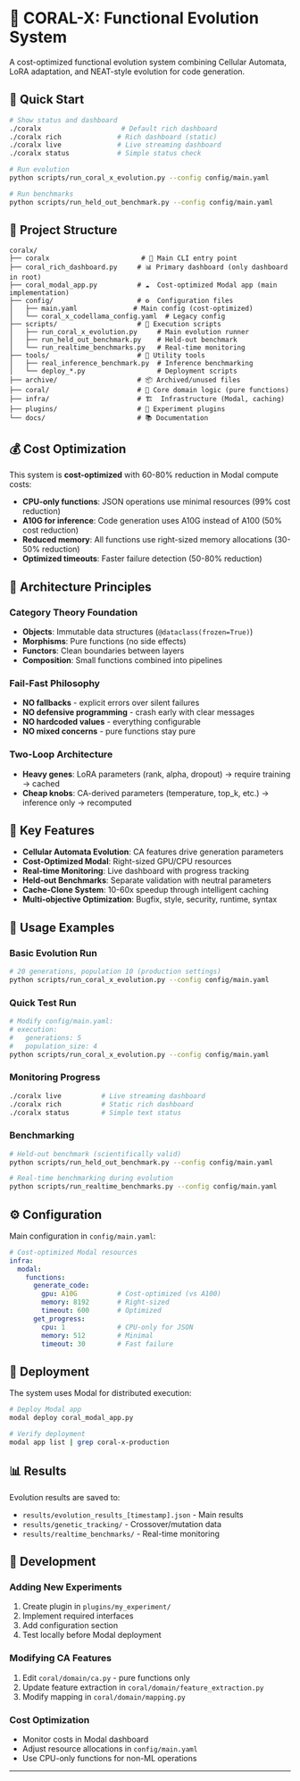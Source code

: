 # 🪸 CORAL-X: Functional Evolution System

A cost-optimized functional evolution system combining Cellular Automata, LoRA adaptation, and NEAT-style evolution for code generation.

## 🚀 Quick Start

```bash
# Show status and dashboard
./coralx                    # Default rich dashboard
./coralx rich              # Rich dashboard (static)
./coralx live              # Live streaming dashboard
./coralx status            # Simple status check

# Run evolution
python scripts/run_coral_x_evolution.py --config config/main.yaml

# Run benchmarks
python scripts/run_held_out_benchmark.py --config config/main.yaml
```

## 📁 Project Structure

```
coralx/
├── coralx                       # 🎯 Main CLI entry point
├── coral_rich_dashboard.py     # 📊 Primary dashboard (only dashboard in root)
├── coral_modal_app.py          # ☁️  Cost-optimized Modal app (main implementation)
├── config/                     # ⚙️  Configuration files
│   ├── main.yaml              # Main config (cost-optimized)
│   └── coral_x_codellama_config.yaml  # Legacy config
├── scripts/                    # 🧪 Execution scripts
│   ├── run_coral_x_evolution.py     # Main evolution runner
│   ├── run_held_out_benchmark.py    # Held-out benchmark
│   └── run_realtime_benchmarks.py   # Real-time monitoring
├── tools/                      # 🔧 Utility tools
│   ├── real_inference_benchmark.py  # Inference benchmarking
│   └── deploy_*.py                  # Deployment scripts
├── archive/                    # 📦 Archived/unused files
├── coral/                      # 🧮 Core domain logic (pure functions)
├── infra/                      # 🏗️  Infrastructure (Modal, caching)
├── plugins/                    # 🔌 Experiment plugins
└── docs/                       # 📚 Documentation
```

## 💰 Cost Optimization

This system is **cost-optimized** with 60-80% reduction in Modal compute costs:

- **CPU-only functions**: JSON operations use minimal resources (99% cost reduction)
- **A10G for inference**: Code generation uses A10G instead of A100 (50% cost reduction)  
- **Reduced memory**: All functions use right-sized memory allocations (30-50% reduction)
- **Optimized timeouts**: Faster failure detection (50-80% reduction)

## 🧮 Architecture Principles

### Category Theory Foundation
- **Objects**: Immutable data structures (`@dataclass(frozen=True)`)
- **Morphisms**: Pure functions (no side effects)
- **Functors**: Clean boundaries between layers
- **Composition**: Small functions combined into pipelines

### Fail-Fast Philosophy
- **NO fallbacks** - explicit errors over silent failures
- **NO defensive programming** - crash early with clear messages
- **NO hardcoded values** - everything configurable
- **NO mixed concerns** - pure functions stay pure

### Two-Loop Architecture
- **Heavy genes**: LoRA parameters (rank, alpha, dropout) → require training → cached
- **Cheap knobs**: CA-derived parameters (temperature, top_k, etc.) → inference only → recomputed

## 🎯 Key Features

- **Cellular Automata Evolution**: CA features drive generation parameters
- **Cost-Optimized Modal**: Right-sized GPU/CPU resources 
- **Real-time Monitoring**: Live dashboard with progress tracking
- **Held-out Benchmarks**: Separate validation with neutral parameters
- **Cache-Clone System**: 10-60x speedup through intelligent caching
- **Multi-objective Optimization**: Bugfix, style, security, runtime, syntax

## 🧪 Usage Examples

### Basic Evolution Run
```bash
# 20 generations, population 10 (production settings)
python scripts/run_coral_x_evolution.py --config config/main.yaml
```

### Quick Test Run  
```bash
# Modify config/main.yaml:
# execution:
#   generations: 5
#   population_size: 4
python scripts/run_coral_x_evolution.py --config config/main.yaml
```

### Monitoring Progress
```bash
./coralx live          # Live streaming dashboard
./coralx rich          # Static rich dashboard  
./coralx status        # Simple text status
```

### Benchmarking
```bash
# Held-out benchmark (scientifically valid)
python scripts/run_held_out_benchmark.py --config config/main.yaml

# Real-time benchmarking during evolution
python scripts/run_realtime_benchmarks.py --config config/main.yaml
```

## ⚙️ Configuration

Main configuration in `config/main.yaml`:

```yaml
# Cost-optimized Modal resources
infra:
  modal:
    functions:
      generate_code:
        gpu: A10G          # Cost-optimized (vs A100)  
        memory: 8192       # Right-sized
        timeout: 600       # Optimized
      get_progress:
        cpu: 1             # CPU-only for JSON
        memory: 512        # Minimal
        timeout: 30        # Fast failure
```

## 🚀 Deployment

The system uses Modal for distributed execution:

```bash
# Deploy Modal app
modal deploy coral_modal_app.py

# Verify deployment  
modal app list | grep coral-x-production
```

## 📊 Results

Evolution results are saved to:
- `results/evolution_results_[timestamp].json` - Main results
- `results/genetic_tracking/` - Crossover/mutation data  
- `results/realtime_benchmarks/` - Real-time monitoring

## 🔧 Development

### Adding New Experiments
1. Create plugin in `plugins/my_experiment/`
2. Implement required interfaces
3. Add configuration section
4. Test locally before Modal deployment

### Modifying CA Features
1. Edit `coral/domain/ca.py` - pure functions only
2. Update feature extraction in `coral/domain/feature_extraction.py`
3. Modify mapping in `coral/domain/mapping.py`

### Cost Optimization
- Monitor costs in Modal dashboard
- Adjust resource allocations in `config/main.yaml`
- Use CPU-only functions for non-ML operations

---
